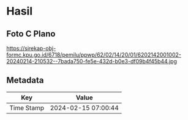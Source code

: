 # Hasil

## Foto C Plano

https://sirekap-obj-formc.kpu.go.id/6718/pemilu/ppwp/62/02/14/20/01/6202142001002-20240214-210532--7bada750-fe5e-432d-b0e3-df09b4f45b44.jpg


## Metadata

| Key        | Value               |
| ---------- | ------------------- |
| Time Stamp | 2024-02-15 07:00:44 |



